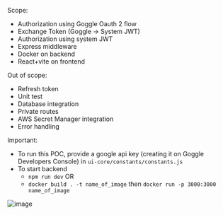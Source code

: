 Scope:
  - Authorization using Goggle Oauth 2 flow
  - Exchange Token (Goggle -> System JWT)
  - Authorization using system JWT
  - Express middleware
  - Docker on backend
  - React+vite on frontend

Out of scope:
  - Refresh token
  - Unit test
  - Database integration
  - Private routes
  - AWS Secret Manager integration
  - Error handling

Important:
  - To run this POC, provide a google api key (creating it on Goggle Developers Console) in `ui-core/constants/constants.js`
  - To start backend
    - `npm run dev` OR
    - `docker build . -t name_of_image` then `docker run -p 3000:3000 name_of_image`

![image](https://github.com/user-attachments/assets/6d4d643c-63c3-4d16-93fc-658efd5cd6d4)
